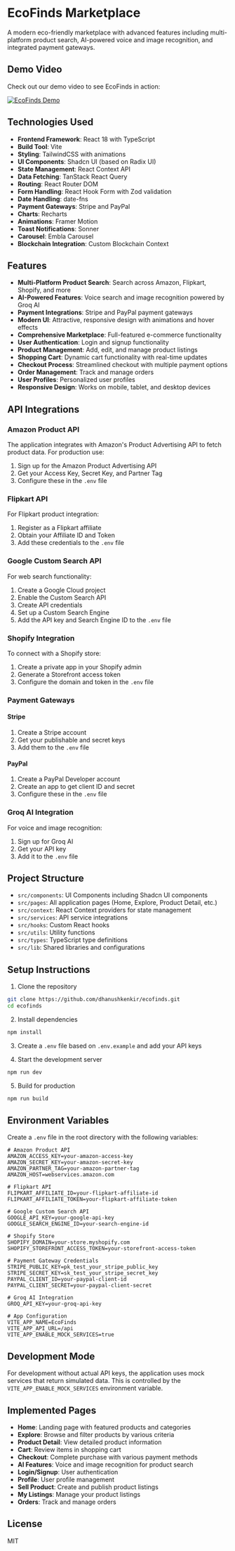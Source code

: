 # EcoFinds Marketplace

A modern eco-friendly marketplace with advanced features including multi-platform product search, AI-powered voice and image recognition, and integrated payment gateways.

## Demo Video
Check out our demo video to see EcoFinds in action:

[![EcoFinds Demo](https://img.youtube.com/vi/YQ9eeEsboYQ/0.jpg)](https://youtu.be/YQ9eeEsboYQ)

## Technologies Used

- **Frontend Framework**: React 18 with TypeScript
- **Build Tool**: Vite
- **Styling**: TailwindCSS with animations
- **UI Components**: Shadcn UI (based on Radix UI)
- **State Management**: React Context API
- **Data Fetching**: TanStack React Query
- **Routing**: React Router DOM
- **Form Handling**: React Hook Form with Zod validation
- **Date Handling**: date-fns
- **Payment Gateways**: Stripe and PayPal
- **Charts**: Recharts
- **Animations**: Framer Motion
- **Toast Notifications**: Sonner
- **Carousel**: Embla Carousel
- **Blockchain Integration**: Custom Blockchain Context

## Features

- **Multi-Platform Product Search**: Search across Amazon, Flipkart, Shopify, and more
- **AI-Powered Features**: Voice search and image recognition powered by Groq AI
- **Payment Integrations**: Stripe and PayPal payment gateways
- **Modern UI**: Attractive, responsive design with animations and hover effects
- **Comprehensive Marketplace**: Full-featured e-commerce functionality
- **User Authentication**: Login and signup functionality
- **Product Management**: Add, edit, and manage product listings
- **Shopping Cart**: Dynamic cart functionality with real-time updates
- **Checkout Process**: Streamlined checkout with multiple payment options
- **Order Management**: Track and manage orders
- **User Profiles**: Personalized user profiles
- **Responsive Design**: Works on mobile, tablet, and desktop devices

## API Integrations

### Amazon Product API
The application integrates with Amazon's Product Advertising API to fetch product data. For production use:
1. Sign up for the Amazon Product Advertising API
2. Get your Access Key, Secret Key, and Partner Tag
3. Configure these in the `.env` file

### Flipkart API
For Flipkart product integration:
1. Register as a Flipkart affiliate
2. Obtain your Affiliate ID and Token
3. Add these credentials to the `.env` file

### Google Custom Search API
For web search functionality:
1. Create a Google Cloud project
2. Enable the Custom Search API
3. Create API credentials
4. Set up a Custom Search Engine
5. Add the API key and Search Engine ID to the `.env` file

### Shopify Integration
To connect with a Shopify store:
1. Create a private app in your Shopify admin
2. Generate a Storefront access token
3. Configure the domain and token in the `.env` file

### Payment Gateways

#### Stripe
1. Create a Stripe account
2. Get your publishable and secret keys
3. Add them to the `.env` file

#### PayPal
1. Create a PayPal Developer account
2. Create an app to get client ID and secret
3. Configure these in the `.env` file

### Groq AI Integration
For voice and image recognition:
1. Sign up for Groq AI
2. Get your API key
3. Add it to the `.env` file

## Project Structure

- `src/components`: UI Components including Shadcn UI components
- `src/pages`: All application pages (Home, Explore, Product Detail, etc.)
- `src/context`: React Context providers for state management
- `src/services`: API service integrations
- `src/hooks`: Custom React hooks
- `src/utils`: Utility functions
- `src/types`: TypeScript type definitions
- `src/lib`: Shared libraries and configurations

## Setup Instructions

1. Clone the repository
```bash
git clone https://github.com/dhanushkenkir/ecofinds.git
cd ecofinds
```

2. Install dependencies
```bash
npm install
```

3. Create a `.env` file based on `.env.example` and add your API keys

4. Start the development server
```bash
npm run dev
```

5. Build for production
```bash
npm run build
```

## Environment Variables

Create a `.env` file in the root directory with the following variables:

```
# Amazon Product API
AMAZON_ACCESS_KEY=your-amazon-access-key
AMAZON_SECRET_KEY=your-amazon-secret-key
AMAZON_PARTNER_TAG=your-amazon-partner-tag
AMAZON_HOST=webservices.amazon.com

# Flipkart API
FLIPKART_AFFILIATE_ID=your-flipkart-affiliate-id  
FLIPKART_AFFILIATE_TOKEN=your-flipkart-affiliate-token

# Google Custom Search API
GOOGLE_API_KEY=your-google-api-key
GOOGLE_SEARCH_ENGINE_ID=your-search-engine-id

# Shopify Store
SHOPIFY_DOMAIN=your-store.myshopify.com
SHOPIFY_STOREFRONT_ACCESS_TOKEN=your-storefront-access-token

# Payment Gateway Credentials
STRIPE_PUBLIC_KEY=pk_test_your_stripe_public_key
STRIPE_SECRET_KEY=sk_test_your_stripe_secret_key
PAYPAL_CLIENT_ID=your-paypal-client-id
PAYPAL_CLIENT_SECRET=your-paypal-client-secret

# Groq AI Integration
GROQ_API_KEY=your-groq-api-key

# App Configuration
VITE_APP_NAME=EcoFinds
VITE_APP_API_URL=/api
VITE_APP_ENABLE_MOCK_SERVICES=true
```

## Development Mode

For development without actual API keys, the application uses mock services that return simulated data. This is controlled by the `VITE_APP_ENABLE_MOCK_SERVICES` environment variable.

## Implemented Pages

- **Home**: Landing page with featured products and categories
- **Explore**: Browse and filter products by various criteria
- **Product Detail**: View detailed product information
- **Cart**: Review items in shopping cart
- **Checkout**: Complete purchase with various payment methods
- **AI Features**: Voice and image recognition for product search
- **Login/Signup**: User authentication
- **Profile**: User profile management
- **Sell Product**: Create and publish product listings
- **My Listings**: Manage your product listings
- **Orders**: Track and manage orders

## License

MIT

